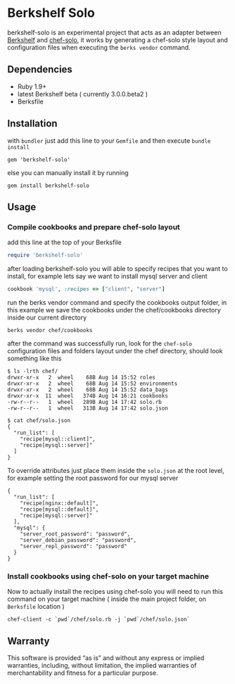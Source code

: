 # Berkshelf Solo

berkshelf-solo is an experimental project that acts as an adapter between [Berkshelf](http://berkshelf.com/) and [chef-solo](http://docs.opscode.com/chef_solo.html), it works by generating a chef-solo style layout and configuration files when executing the `berks vendor` command.

## Dependencies 
* Ruby 1.9+
* latest Berkshelf beta ( currently 3.0.0.beta2 )
* Berksfile

## Installation
with `bundler` just add this line to your `Gemfile` and then execute `bundle install`
```
gem 'berkshelf-solo'
```
else you can manually install it by running
```
gem install berkshelf-solo
```

## Usage
### Compile cookbooks and prepare chef-solo layout
add this line at the top of your Berksfile
```ruby
require 'berkshelf-solo'
```

after loading berkshelf-solo you will able to specify recipes that you want to install, for example lets say we want to install mysql server and client
```ruby
cookbook 'mysql', :recipes => ["client", "server"]
```
run the berks vendor command and specify the cookbooks output folder, in this example we save the cookbooks under the chef/cookbooks directory inside our current directory
```
berks vendor chef/cookbooks
```
after the command was successfully run, look for the `chef-solo` configuration files and folders layout under the chef directory, should look something like this

```
$ ls -lrth chef/
drwxr-xr-x   2  wheel    68B Aug 14 15:52 roles
drwxr-xr-x   2  wheel    68B Aug 14 15:52 environments
drwxr-xr-x   2  wheel    68B Aug 14 15:52 data_bags
drwxr-xr-x  11  wheel   374B Aug 14 16:21 cookbooks
-rw-r--r--   1  wheel   289B Aug 14 17:42 solo.rb
-rw-r--r--   1  wheel   313B Aug 14 17:42 solo.json

$ cat chef/solo.json
{
  "run_list": [
    "recipe[mysql::client]",
    "recipe[mysql::server]"
  ]
}
```

To override attributes just place them inside the `solo.json` at the root level, for example setting the root password for our mysql server

```
{
  "run_list": [
    "recipe[nginx::default]",
    "recipe[mysql::default]",
    "recipe[mysql::server]"
  ],
  "mysql": {
    "server_root_password": "password",
    "server_debian_password": "password",
    "server_repl_password": "password"
  }
}
```

### Install cookbooks using chef-solo on your target machine
Now to actually install the recipes using chef-solo you will need to run this command on your target machine ( inside the main project folder,  on `Berksfile` location  )
```
chef-client -c `pwd`/chef/solo.rb -j `pwd`/chef/solo.json`
```

## Warranty
This software is provided “as is” and without any express or implied warranties, including, without limitation, the implied warranties of merchantability and fitness for a particular purpose.
